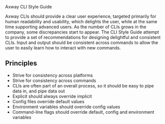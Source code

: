 <head><link rel="stylesheet" type="text/css" href="media/cli-styles.css"></head>

<div class="hero-image">
  <div class="hero-text">
    <span>Axway CLI Style Guide</span>
  </div>
</div>

Axway CLIs should provide a clear user experience, targeted primarily for human readability and usability, which delights the user, while at the same time supporting advanced users. As the number of CLIs grows in the company, some discrepancies start to appear. The CLI Style Guide attempt to provide a set of recommendations for designing delightful and consistent CLIs. 
Input and output should be consistent across commands to allow the user to easily learn how to interact with new commands.

## Principles

* Strive for consistency across platforms
* Strive for consistency across commands
* CLIs are often part of an overall process, so it should be easy to pipe data in, and pipe data out
* Explicit should always override implicit
* Config files override default values
* Environment variables should override config values
* Command-line flags should override default, config and environment variables

